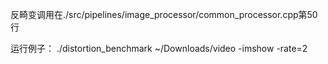 反畸变调用在./src/pipelines/image_processor/common_processor.cpp第50行

运行例子：
./distortion_benchmark ~/Downloads/video -imshow -rate=2